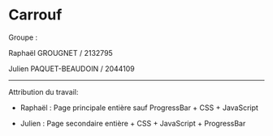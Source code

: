 # Carrouf

Groupe : 

Raphaël GROUGNET / 2132795

Julien PAQUET-BEAUDOIN / 2044109

-----------------------------------------------------------------------------------

Attribution du travail:

- Raphaël : Page principale entière sauf ProgressBar + CSS + JavaScript

- Julien : Page secondaire entière + CSS + JavaScript + ProgressBar
